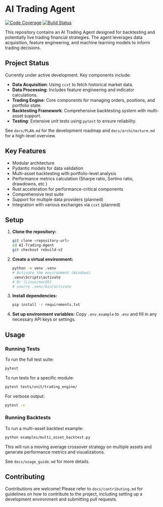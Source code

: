 # AI Trading Agent

[![Code Coverage](<coverage-badge-url>)](<coverage-report-url>)
[![Build Status](<build-status-badge-url>)](<build-status-url>)

This repository contains an AI Trading Agent designed for backtesting and potentially live trading financial strategies. The agent leverages data acquisition, feature engineering, and machine learning models to inform trading decisions.

## Project Status

Currently under active development. Key components include:

*   **Data Acquisition**: Using `ccxt` to fetch historical market data.
*   **Data Processing**: Includes feature engineering and indicator calculations.
*   **Trading Engine**: Core components for managing orders, positions, and portfolio state.
*   **Backtesting Framework**: Comprehensive backtesting system with multi-asset support.
*   **Testing**: Extensive unit tests using `pytest` to ensure reliability.

See `docs/PLAN.md` for the development roadmap and `docs/architecture.md` for a high-level overview.

## Key Features

*   Modular architecture
*   Pydantic models for data validation
*   Multi-asset backtesting with portfolio-level analysis
*   Performance metrics calculation (Sharpe ratio, Sortino ratio, drawdowns, etc.)
*   Rust acceleration for performance-critical components
*   Comprehensive test suite
*   Support for multiple data providers (planned)
*   Integration with various exchanges via `ccxt` (planned)

## Setup

1.  **Clone the repository:**
    ```bash
    git clone <repository-url>
    cd AI-Trading-Agent
    git checkout rebuild-v2
    ```

2.  **Create a virtual environment:**
    ```bash
    python -m venv .venv
    # Activate the environment (Windows)
    .venv\Scripts\activate
    # Or (Linux/macOS)
    # source .venv/bin/activate
    ```

3.  **Install dependencies:**
    ```bash
    pip install -r requirements.txt
    ```

4.  **Set up environment variables:**
    Copy `.env.example` to `.env` and fill in any necessary API keys or settings.

## Usage

### Running Tests

To run the full test suite:
```bash
pytest
```

To run tests for a specific module:
```bash
pytest tests/unit/trading_engine/
```

For verbose output:
```bash
pytest -v
```

### Running Backtests

To run a multi-asset backtest example:
```bash
python examples/multi_asset_backtest.py
```

This will run a moving average crossover strategy on multiple assets and generate performance metrics and visualizations.

See `docs/usage_guide.md` for more details.

## Contributing

Contributions are welcome! Please refer to `docs/contributing.md` for guidelines on how to contribute to the project, including setting up a development environment and submitting pull requests.
